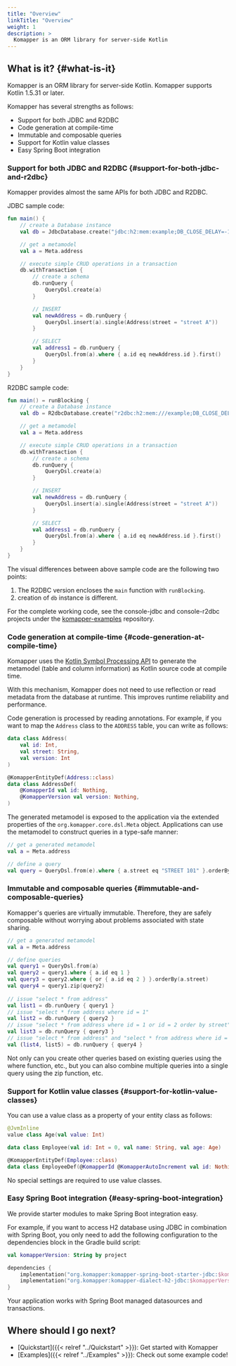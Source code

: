 ```yaml
---
title: "Overview"
linkTitle: "Overview"
weight: 1
description: >
  Komapper is an ORM library for server-side Kotlin
---
```


## What is it? {#what-is-it}

Komapper is an ORM library for server-side Kotlin.
Komapper supports Kotlin 1.5.31 or later.

Komapper has several strengths as follows:

- Support for both JDBC and R2DBC
- Code generation at compile-time
- Immutable and composable queries
- Support for Kotlin value classes
- Easy Spring Boot integration

### Support for both JDBC and R2DBC {#support-for-both-jdbc-and-r2dbc}

Komapper provides almost the same APIs for both JDBC and R2DBC.

JDBC sample code:

```kotlin
fun main() {
    // create a Database instance
    val db = JdbcDatabase.create("jdbc:h2:mem:example;DB_CLOSE_DELAY=-1")

    // get a metamodel
    val a = Meta.address

    // execute simple CRUD operations in a transaction
    db.withTransaction {
        // create a schema
        db.runQuery {
            QueryDsl.create(a)
        }

        // INSERT
        val newAddress = db.runQuery {
            QueryDsl.insert(a).single(Address(street = "street A"))
        }

        // SELECT
        val address1 = db.runQuery {
            QueryDsl.from(a).where { a.id eq newAddress.id }.first()
        }
    }
}
```

R2DBC sample code:

```kotlin
fun main() = runBlocking {
    // create a Database instance
    val db = R2dbcDatabase.create("r2dbc:h2:mem:///example;DB_CLOSE_DELAY=-1")

    // get a metamodel
    val a = Meta.address

    // execute simple CRUD operations in a transaction
    db.withTransaction {
        // create a schema
        db.runQuery {
            QueryDsl.create(a)
        }

        // INSERT
        val newAddress = db.runQuery {
            QueryDsl.insert(a).single(Address(street = "street A"))
        }

        // SELECT
        val address1 = db.runQuery {
            QueryDsl.from(a).where { a.id eq newAddress.id }.first()
        }
    }
}
```

The visual differences between above sample code are the following two points:

1. The R2DBC version encloses the `main` function with `runBlocking`.
2. creation of `db` instance is different.

For the complete working code, see the console-jdbc and console-r2dbc projects under the
[komapper-examples](https://github.com/komapper/komapper-examples) repository.

### Code generation at compile-time {#code-generation-at-compile-time}

Komapper uses the [Kotlin Symbol Processing API](https://github.com/google/ksp) to generate
the metamodel (table and column information) as Kotlin source code at compile time.

With this mechanism, Komapper does not need to use reflection or read metadata from the database at runtime.
This improves runtime reliability and performance.

Code generation is processed by reading annotations.
For example, if you want to map the `Address` class to the `ADDRESS` table, you can write as follows:

```kotlin
data class Address(
    val id: Int,
    val street: String,
    val version: Int
)

@KomapperEntityDef(Address::class)
data class AddressDef(
    @KomapperId val id: Nothing,
    @KomapperVersion val version: Nothing,
)
```

The generated metamodel is exposed to the application via
the extended properties of the `org.komapper.core.dsl.Meta` object.
Applications can use the metamodel to construct queries in a type-safe manner:

```kotlin
// get a generated metamodel
val a = Meta.address

// define a query
val query = QueryDsl.from(e).where { a.street eq "STREET 101" }.orderBy(a.id)
```

### Immutable and composable queries {#immutable-and-composable-queries}

Komapper's queries are virtually immutable.
Therefore, they are safely composable without worrying about problems associated with state sharing.

```kotlin
// get a generated metamodel
val a = Meta.address

// define queries
val query1 = QueryDsl.from(a)
val query2 = query1.where { a.id eq 1 }
val query3 = query2.where { or { a.id eq 2 } }.orderBy(a.street)
val query4 = query1.zip(query2)
    
// issue "select * from address"
val list1 = db.runQuery { query1 }
// issue "select * from address where id = 1"
val list2 = db.runQuery { query2 }
// issue "select * from address where id = 1 or id = 2 order by street"
val list3 = db.runQuery { query3 }
// issue "select * from address" and "select * from address where id = 1"
val (list4, list5) = db.runQuery { query4 }
```

Not only can you create other queries based on existing queries using the where function, etc.,
but you can also combine multiple queries into a single query using the zip function, etc.

### Support for Kotlin value classes {#support-for-kotlin-value-classes}

You can use a value class as a property of your entity class as follows:

```kotlin
@JvmInline
value class Age(val value: Int)

data class Employee(val id: Int = 0, val name: String, val age: Age)

@KomapperEntityDef(Employee::class)
data class EmployeeDef(@KomapperId @KomapperAutoIncrement val id: Nothing)
```

No special settings are required to use value classes.

### Easy Spring Boot integration {#easy-spring-boot-integration}

We provide starter modules to make Spring Boot integration easy.

For example, if you want to access H2 database using JDBC in combination with Spring Boot, 
you only need to add the following configuration to the dependencies block in the Gradle build script:

```kotlin
val komapperVersion: String by project

dependencies {
    implementation("org.komapper:komapper-spring-boot-starter-jdbc:$komapperVersion")
    implementation("org.komapper:komapper-dialect-h2-jdbc:$komapperVersion")
}
```

Your application works with Spring Boot managed datasources and transactions.

## Where should I go next?

* [Quickstart]({{< relref "../Quickstart" >}}): Get started with Komapper
* [Examples]({{< relref "../Examples" >}}): Check out some example code!

